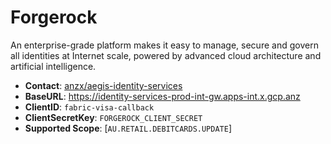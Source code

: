 # Forgerock

An enterprise-grade platform makes it easy to manage, secure and govern all identities at Internet scale, powered by
advanced cloud architecture and artificial intelligence.

- **Contact**: [anzx/aegis-identity-services](https://github.com/anzx/aegis-identity-services)
- **BaseURL**: https://identity-services-prod-int-gw.apps-int.x.gcp.anz
- **ClientID**: `fabric-visa-callback`
- **ClientSecretKey**: `FORGEROCK_CLIENT_SECRET`
- **Supported Scope**: [`AU.RETAIL.DEBITCARDS.UPDATE`]
